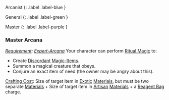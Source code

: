 Arcanist
{: .label .label-blue }

General
{: .label .label-green }

Master
{: .label .label-purple }

### Master Arcana

_[Requirement](Game/Core/Terminology#Requirement): [Expert-Arcana](Game/Blocks/Expert-Arcana)_
Your character can perform [Ritual Magic](Game/Magic#Ritual%20Magic) to:

- Create [Discordant](Game/Magic-Items#Discordant) [Magic-Items](Game/Magic-Items).
- Summon a magical creature that obeys.
- Conjure an exact item of need (the owner may be angry about this).

[Crafting Cost](Game/Core/Terminology#Crafting%20Cost): Size of target item in [Exotic](Game/Materials#Exotic) [Materials](Game/Materials), but must be two separate [Materials](Game/Materials) + Size of target item in [Artisan](Game/Materials#Artisan) [Materials](Game/Materials) + a [Reagent Bag](Game/Example-Gear.md#Reagent%20Bag) charge.
